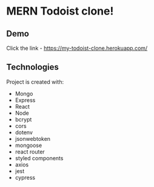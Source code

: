 # MERN Todoist clone!

## Demo
Click the link - https://my-todoist-clone.herokuapp.com/

## Technologies
Project is created with:
* Mongo
* Express
* React
* Node
* bcrypt
* cors
* dotenv
* jsonwebtoken
* mongoose
* react router
* styled components
* axios
* jest
* cypress
